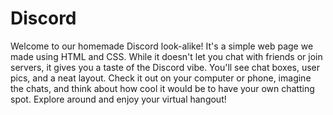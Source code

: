 # Discord
Welcome to our homemade Discord look-alike! It's a simple web page we made using HTML and CSS. While it doesn't let you chat with friends or join servers, it gives you a taste of the Discord vibe. You'll see chat boxes, user pics, and a neat layout. Check it out on your computer or phone, imagine the chats, and think about how cool it would be to have your own chatting spot. Explore around and enjoy your virtual hangout!
